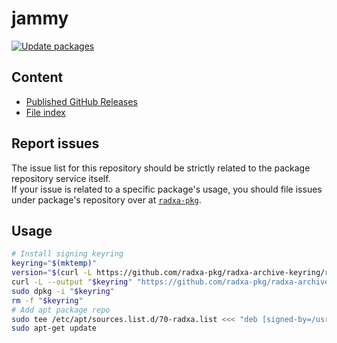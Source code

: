 # jammy

[![Update packages](https://github.com/radxa-repo/jammy/actions/workflows/update.yaml/badge.svg)](https://github.com/radxa-repo/jammy/actions/workflows/update.yaml)

## Content

* [Published GitHub Releases](https://radxa-repo.github.io/jammy/pkgs.json)
* [File index](https://radxa-repo.github.io/jammy/files.list)

## Report issues

The issue list for this repository should be strictly related to the package repository service itself.  
If your issue is related to a specific package's usage, you should file issues under package's repository over at [`radxa-pkg`](https://github.com/radxa-pkg).

## Usage

```bash
# Install signing keyring
keyring="$(mktemp)"
version="$(curl -L https://github.com/radxa-pkg/radxa-archive-keyring/releases/latest/download/VERSION)"
curl -L --output "$keyring" "https://github.com/radxa-pkg/radxa-archive-keyring/releases/latest/download/radxa-archive-keyring_${version}_all.deb"
sudo dpkg -i "$keyring"
rm -f "$keyring"
# Add apt package repo
sudo tee /etc/apt/sources.list.d/70-radxa.list <<< "deb [signed-by=/usr/share/keyrings/radxa-archive-keyring.gpg] https://radxa-repo.github.io/jammy/ jammy main"
sudo apt-get update
```
